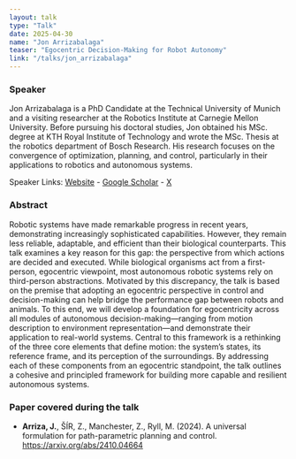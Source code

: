 ```yaml
---
layout: talk
type: "Talk"
date: 2025-04-30
name: "Jon Arrizabalaga"
teaser: "Egocentric Decision-Making for Robot Autonomy"
link: "/talks/jon_arrizabalaga"
---
```


### Speaker 
Jon Arrizabalaga is a PhD Candidate at the Technical University of Munich and a visiting researcher at the Robotics Institute at Carnegie Mellon University. Before pursuing his doctoral studies, Jon obtained his MSc. degree at KTH Royal Institute of Technology and wrote the MSc. Thesis at the robotics department of Bosch Research. His research focuses on the convergence of optimization, planning, and control, particularly in their applications to robotics and autonomous systems.

Speaker Links: [Website](https://jonarriza96.github.io/) - [Google Scholar](https://scholar.google.com/citations?user=bFpUBy0AAAAJ&hl=en) - [X](https://twitter.com/jonarriza96)

### Abstract 
Robotic systems have made remarkable progress in recent years, demonstrating increasingly sophisticated capabilities. However, they remain less reliable, adaptable, and efficient than their biological counterparts. This talk examines a key reason for this gap: the perspective from which actions are decided and executed. While biological organisms act from a first-person, egocentric viewpoint, most autonomous robotic systems rely on third-person abstractions. Motivated by this discrepancy, the talk is based on the premise that adopting an egocentric perspective in control and decision-making can help bridge the performance gap between robots and animals. To this end, we will develop a foundation for egocentricity across all modules of autonomous decision-making—ranging from motion description to environment representation—and demonstrate their application to real-world systems. Central to this framework is a rethinking of the three core elements that define motion: the system’s states, its reference frame, and its perception of the surroundings. By addressing each of these components from an egocentric standpoint, the talk outlines a cohesive and principled framework for building more capable and resilient autonomous systems.

### Paper covered during the talk
* **Arriza, J.**, ŠÍR, Z., Manchester, Z., Ryll, M. (2024). A universal formulation for path-parametric planning and control. https://arxiv.org/abs/2410.04664
